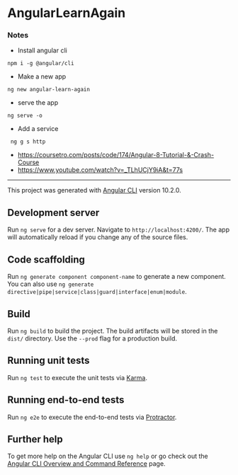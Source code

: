 # AngularLearnAgain


### Notes

- Install angular cli
```
npm i -g @angular/cli
```
- Make a new app
```
ng new angular-learn-again
```

- serve the app
```
ng serve -o
```

- Add a service
```
 ng g s http
 ```

- https://coursetro.com/posts/code/174/Angular-8-Tutorial-&-Crash-Course
- https://www.youtube.com/watch?v=_TLhUCjY9iA&t=77s

--------------------------------------------------------









This project was generated with [Angular CLI](https://github.com/angular/angular-cli) version 10.2.0.

## Development server

Run `ng serve` for a dev server. Navigate to `http://localhost:4200/`. The app will automatically reload if you change any of the source files.

## Code scaffolding

Run `ng generate component component-name` to generate a new component. You can also use `ng generate directive|pipe|service|class|guard|interface|enum|module`.

## Build

Run `ng build` to build the project. The build artifacts will be stored in the `dist/` directory. Use the `--prod` flag for a production build.

## Running unit tests

Run `ng test` to execute the unit tests via [Karma](https://karma-runner.github.io).

## Running end-to-end tests

Run `ng e2e` to execute the end-to-end tests via [Protractor](http://www.protractortest.org/).

## Further help

To get more help on the Angular CLI use `ng help` or go check out the [Angular CLI Overview and Command Reference](https://angular.io/cli) page.
